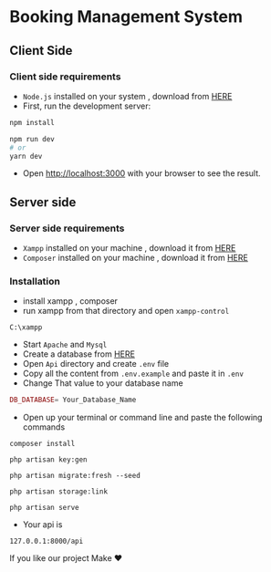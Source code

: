 # Booking Management System

## Client Side

### Client side requirements

- `Node.js` installed on your system , download from [HERE](https://nodejs.org/dist/v18.12.1/node-v18.12.1-x64.msi)
- First, run the development server:

```bash
npm install
```

```bash
npm run dev
# or
yarn dev
```

- Open [http://localhost:3000](http://localhost:3000) with your browser to see the result.

## Server side

### Server side requirements

- `Xampp` installed on your machine , download it from [HERE](https://sourceforge.net/projects/xampp/files/XAMPP%20Windows/7.4.33/xampp-windows-x64-7.4.33-0-VC15-installer.exe)
- `Composer` installed on your machine , download it from [HERE](https://getcomposer.org/Composer-Setup.exe)

### Installation

- install xampp , composer
- run xampp from that directory and open `xampp-control`

```console
C:\xampp
```

- Start `Apache` and `Mysql`
- Create a database from [HERE](http://localhost/phpmyadmin/index.php?route=/server/databases)
- Open `Api` directory and create `.env` file
- Copy all the content from `.env.example` and paste it in `.env`
- Change That value to your database name

```php
DB_DATABASE= Your_Database_Name
```

- Open up your terminal or command line and paste the following commands

```console
composer install
```

```console
php artisan key:gen
```

```console
php artisan migrate:fresh --seed
```

```console
php artisan storage:link
```

```console
php artisan serve
```

- Your api is

```console
127.0.0.1:8000/api
```

If you like our project Make ❤
